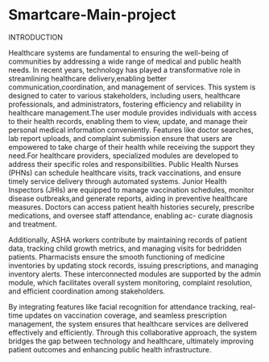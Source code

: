 # Smartcare-Main-project
INTRODUCTION 

Healthcare systems are fundamental to ensuring the well-being of communities by addressing a wide range of medical and public health needs. In recent years, technology has played a transformative role in streamlining healthcare delivery,enabling better communication,coordination, and management of services. This system is designed to cater to various stakeholders, including users, healthcare professionals, and administrators, fostering efficiency and reliability in healthcare management.The user module provides individuals with access to their health records, enabling them to view, update, and manage their personal medical information conveniently. Features like doctor searches, lab report uploads, and complaint submission ensure that users are empowered to take charge of their health while receiving the support they need.For healthcare providers, specialized modules are developed to address their specific roles and responsibilities. Public Health Nurses (PHNs) can schedule healthcare visits, track vaccinations, and ensure timely service delivery through automated systems. Junior Health Inspectors (JHIs) are equipped to manage vaccination schedules, monitor disease outbreaks,and generate reports, aiding in preventive healthcare measures. Doctors can access patient health histories securely, prescribe medications, and oversee staff attendance, enabling ac-
curate diagnosis and treatment.

Additionally, ASHA workers contribute by maintaining records of patient data, tracking child growth metrics, and managing visits for bedridden patients. Pharmacists ensure the smooth functioning of medicine inventories by updating stock records, issuing prescriptions, and managing inventory alerts. These interconnected modules are supported by the admin module, which facilitates overall system monitoring, complaint resolution, and efficient coordination among stakeholders.

By integrating features like facial recognition for attendance tracking, real-time updates on vaccination coverage, and seamless prescription management, the system ensures that healthcare services are delivered effectively and efficiently. Through this collaborative approach, the system bridges the gap between technology and healthcare, ultimately improving patient outcomes and enhancing public health infrastructure.

